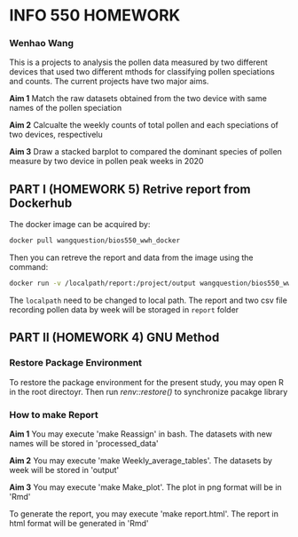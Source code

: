 # INFO 550 HOMEWORK

### Wenhao Wang

This is a projects to analysis the pollen data measured by two different devices that used two different mthods for classifying pollen speciations and counts. The current projects have two major aims.

__Aim 1__ Match the raw datasets obtained from the two device with same names of the pollen speciation

__Aim 2__ Calcualte the weekly counts of total pollen and each speciations of two devices, respectivelu

__Aim 3__ Draw a stacked barplot to compared the dominant species of pollen measure by two device in pollen peak weeks in 2020

## PART I (HOMEWORK 5) Retrive report from Dockerhub

The docker image can be acquired by:

``` bash
docker pull wangquestion/bios550_wwh_docker
```

Then you can retreve the report and data from the image using the command:

``` bash
docker run -v /localpath/report:/project/output wangquestion/bios550_wwh_docker
```

The `localpath` need to be changed to local path. The report and two csv file recording pollen data by week will be storaged in `report` folder

## PART II (HOMEWORK 4) GNU Method

### Restore Package Environment
To restore the package environment for the present study, you may open R in the root directoyr. Then run _renv::restore()_ to synchronize pacakge library

### How to make Report
__Aim 1__ You may execute 'make Reassign' in bash. The datasets with new names will be stored in 'processed_data'

__Aim 2__ You may execute 'make Weekly_average_tables'. The datasets by week will be stored in 'output'

__Aim 3__ You may execute 'make Make_plot'. The plot in png format will be in 'Rmd'

To generate the report, you may execute 'make report.html'. The report in html format will be generated in 'Rmd'
